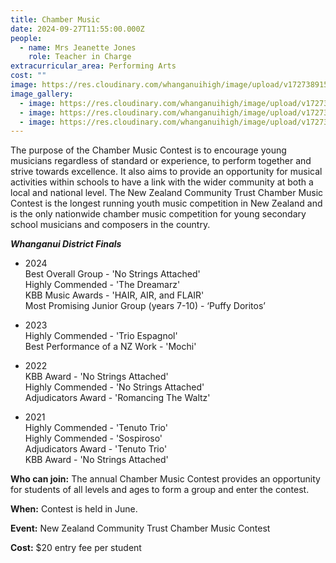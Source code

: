 ```yaml
---
title: Chamber Music
date: 2024-09-27T11:55:00.000Z
people:
  - name: Mrs Jeanette Jones
    role: Teacher in Charge
extracurricular_area: Performing Arts
cost: ""
image: https://res.cloudinary.com/whanganuihigh/image/upload/v1727389153/Performing%20Arts/Chamber%20Music%202024/Chamber_Music.WHS_15.jpg
image_gallery:
  - image: https://res.cloudinary.com/whanganuihigh/image/upload/v1727389147/Performing%20Arts/Chamber%20Music%202024/Chamber_Music.jpg
  - image: https://res.cloudinary.com/whanganuihigh/image/upload/v1727389153/Performing%20Arts/Chamber%20Music%202024/Chamber_Music.HAIR_AIR_and_FLAIR_BEST.jpg
  - image: https://res.cloudinary.com/whanganuihigh/image/upload/v1727389153/Performing%20Arts/Chamber%20Music%202024/Chamber_Music.WHS_15.jpg
---
```

The purpose of the Chamber Music Contest is to encourage young musicians regardless of standard or experience, to perform together and strive towards excellence. It also aims to provide an opportunity for musical activities within schools to have a link with the wider community at both a local and national level. The New Zealand Community Trust Chamber Music Contest is the longest running youth music competition in New Zealand and is the only nationwide chamber music competition for young secondary school musicians and composers in the country.

***Whanganui District Finals***  

* 2024  
Best Overall Group - 'No Strings Attached'  
Highly Commended - 'The Dreamarz'  
KBB Music Awards - 'HAIR, AIR, and FLAIR'  
Most Promising Junior Group (years 7-10) - ‘Puffy Doritos’  

* 2023  
Highly Commended - 'Trio Espagnol'  
Best Performance of a NZ Work - 'Mochi'  

* 2022  
KBB Award - 'No Strings Attached'  
Highly Commended - 'No Strings Attached'  
Adjudicators Award - 'Romancing The Waltz'  

* 2021  
Highly Commended - 'Tenuto Trio'  
Highly Commended - 'Sospiroso'  
Adjudicators Award - 'Tenuto Trio'  
KBB Award - 'No Strings Attached'

**Who can join:** The annual Chamber Music Contest provides an opportunity for students of all levels and ages to form a group and enter the contest.

**When:** Contest is held in June.	

**Event:** New Zealand Community Trust Chamber Music Contest

**Cost:** $20 entry fee per student

